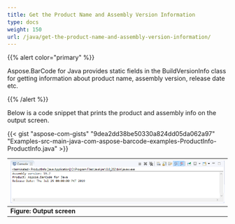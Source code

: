 ```yaml
---
title: Get the Product Name and Assembly Version Information
type: docs
weight: 150
url: /java/get-the-product-name-and-assembly-version-information/
---
```


{{% alert color="primary" %}} 

Aspose.BarCode for Java provides static fields in the BuildVersionInfo class for getting information about product name, assembly version, release date etc.

{{% /alert %}} 

Below is a code snippet that prints the product and assembly info on the output screen.

{{< gist "aspose-com-gists" "9dea2dd38be50330a824dd05da062a97" "Examples-src-main-java-com-aspose-barcode-examples-ProductInfo-ProductInfo.java" >}}

|![todo:image_alt_text](get-the-product-name-and-assembly-version-information_1.png)|
| :- |
|**Figure: Output screen**|

